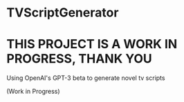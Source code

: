 # TVScriptGenerator
# THIS PROJECT IS A WORK IN PROGRESS, THANK YOU

Using OpenAI's GPT-3 beta to generate novel tv scripts

(Work in Progress)
